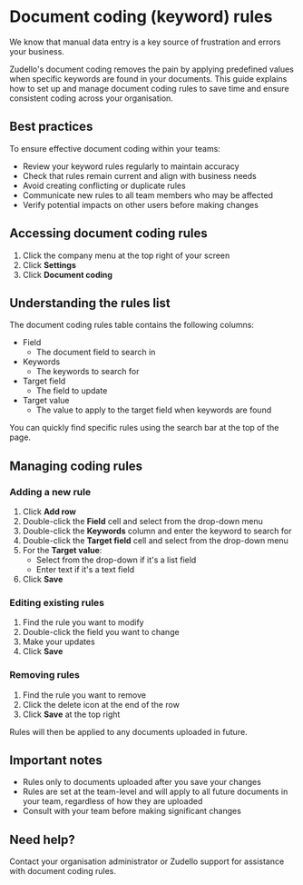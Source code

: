 # Document coding (keyword) rules

We know that manual data entry is a key source of frustration and errors your business. 

Zudello's document coding removes the pain by applying predefined values when specific keywords are found in your documents. This guide explains how to set up and manage document coding rules to save time and ensure consistent coding across your organisation.

## Best practices

To ensure effective document coding within your teams:

- Review your keyword rules regularly to maintain accuracy
- Check that rules remain current and align with business needs
- Avoid creating conflicting or duplicate rules
- Communicate new rules to all team members who may be affected
- Verify potential impacts on other users before making changes

## Accessing document coding rules

1. Click the company menu at the top right of your screen
2. Click **Settings**
3. Click **Document coding**

## Understanding the rules list

The document coding rules table contains the following columns:

- Field
	- The document field to search in
- Keywords
	- The keywords to search for
- Target field 
	- The field to update
- Target value
	- The value to apply to the target field when keywords are found

You can quickly find specific rules using the search bar at the top of the page.

## Managing coding rules

### Adding a new rule

1. Click **Add row**
2. Double-click the **Field** cell and select from the drop-down menu
4. Double-click the **Keywords** column and enter the keyword to search for
5. Double-click the **Target field** cell and select from the drop-down menu
6. For the **Target value**:
   - Select from the drop-down if it's a list field
   - Enter text if it's a text field
7. Click **Save**

### Editing existing rules

1. Find the rule you want to modify
2. Double-click the field you want to change
3. Make your updates
4. Click **Save** 

### Removing rules

1. Find the rule you want to remove
2. Click the delete icon at the end of the row
3. Click **Save** at the top right

Rules will then be applied to any documents uploaded in future. 
## Important notes

- Rules only to documents uploaded after you save your changes
- Rules are set at the team-level and will apply to all future documents in your team, regardless of how they are uploaded
- Consult with your team before making significant changes

## Need help?

Contact your organisation administrator or Zudello support for assistance with document coding rules.